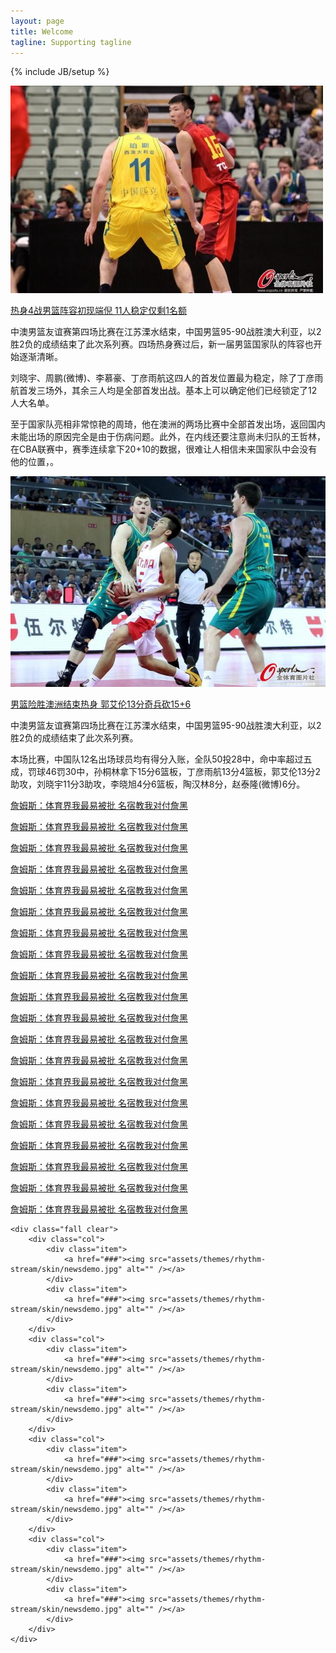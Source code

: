```yaml
---
layout: page
title: Welcome
tagline: Supporting tagline
---
```

{% include JB/setup %}

<!-- Read [Jekyll Quick Start](http://jekyllbootstrap.com/usage/jekyll-quick-start.html)

Complete usage and documentation available at: [Jekyll Bootstrap](http://jekyllbootstrap.com)

## Update Author Attributes

In `_config.yml` remember to specify your own data:
    
    title : My Blog =)
    
    author :
      name : Name Lastname
      email : blah@email.test
      github : username
      twitter : username

The theme should reference these variables whenever needed.
    
## Sample Posts

This blog contains sample posts which help stage pages and blog data.
When you don't need the samples anymore just delete the `_posts/core-samples` folder.

    $ rm -rf _posts/core-samples

Here's a sample "posts list". -->

<div class="bodyarea">
	<div class="newslist">
		<div class="item clear">
			<div class="pic"><a href="/sportsnews/cba/2014/06/08/热身4战男篮阵容初现端倪-11人稳定仅剩1名额/"><img src="assets/themes/rhythm-stream/skin/1.jpg" alt="" /></a></div>
			<div class="newscontent">
				<p class="tx_24"><a href="/sportsnews/cba/2014/06/08/热身4战男篮阵容初现端倪-11人稳定仅剩1名额/">热身4战男篮阵容初现端倪 11人稳定仅剩1名额</a></p>
				<p class="tx_14">中澳男篮友谊赛第四场比赛在江苏溧水结束，中国男篮95-90战胜澳大利亚，以2胜2负的成绩结束了此次系列赛。四场热身赛过后，新一届男篮国家队的阵容也开始逐渐清晰。</p><p class="tx_14">
刘晓宇、周鹏(微博)、李慕豪、丁彦雨航这四人的首发位置最为稳定，除了丁彦雨航首发三场外，其余三人均是全部首发出战。基本上可以确定他们已经锁定了12人大名单。</p>
<p>至于国家队亮相非常惊艳的周琦，他在澳洲的两场比赛中全部首发出场，返回国内未能出场的原因完全是由于伤病问题。此外，在内线还要注意尚未归队的王哲林，在CBA联赛中，赛季连续拿下20+10的数据，很难让人相信未来国家队中会没有他的位置，。</p>
			</div>
		</div>
		<div class="item clear">
			<div class="pic"><a href="###"><img src="assets/themes/rhythm-stream/skin/2.jpg" alt="" /></a></div>
			<div class="newscontent">
				<p class="tx_24"><a href="###">男篮险胜澳洲结束热身 郭艾伦13分奇兵砍15+6</a></p>
				<p class="tx_14">中澳男篮友谊赛第四场比赛在江苏溧水结束，中国男篮95-90战胜澳大利亚，以2胜2负的成绩结束了此次系列赛。</p><p class="tx_14">
本场比赛，中国队12名出场球员均有得分入账，全队50投28中，命中率超过五成，罚球46罚30中，孙桐林拿下15分6篮板，丁彦雨航13分4篮板，郭艾伦13分2助攻，刘晓宇11分3助攻，李晓旭4分6篮板，陶汉林8分，赵泰隆(微博)6分。</p>
			</div>
		</div>
	</div>
	<div class="newslist e_newslist_ho clear">
		<div class="ho">
		<div class="item clear">
			<div class="newscontent">
				<p class="tx_20"><a href="###">詹姆斯：体育界我最易被批 名宿教我对付詹黑</a></p>
			</div>
			<div class="newscontent">
				<p class="tx_20"><a href="###">詹姆斯：体育界我最易被批 名宿教我对付詹黑</a></p>
			</div>
			<div class="newscontent">
				<p class="tx_20"><a href="###">詹姆斯：体育界我最易被批 名宿教我对付詹黑</a></p>
			</div>
			<div class="newscontent">
				<p class="tx_20"><a href="###">詹姆斯：体育界我最易被批 名宿教我对付詹黑</a></p>
			</div>
			<div class="newscontent">
				<p class="tx_20"><a href="###">詹姆斯：体育界我最易被批 名宿教我对付詹黑</a></p>
			</div>
		</div>
		</div>
		<div class="ho">
		<div class="item clear">
			<div class="newscontent">
				<p class="tx_20"><a href="###">詹姆斯：体育界我最易被批 名宿教我对付詹黑</a></p>
			</div>
			<div class="newscontent">
				<p class="tx_20"><a href="###">詹姆斯：体育界我最易被批 名宿教我对付詹黑</a></p>
			</div>
			<div class="newscontent">
				<p class="tx_20"><a href="###">詹姆斯：体育界我最易被批 名宿教我对付詹黑</a></p>
			</div>
			<div class="newscontent">
				<p class="tx_20"><a href="###">詹姆斯：体育界我最易被批 名宿教我对付詹黑</a></p>
			</div>
			<div class="newscontent">
				<p class="tx_20"><a href="###">詹姆斯：体育界我最易被批 名宿教我对付詹黑</a></p>
			</div>
		</div>
		</div>
		<div class="ho">
		<div class="item clear">
			<div class="newscontent">
				<p class="tx_20"><a href="###">詹姆斯：体育界我最易被批 名宿教我对付詹黑</a></p>
			</div>
			<div class="newscontent">
				<p class="tx_20"><a href="###">詹姆斯：体育界我最易被批 名宿教我对付詹黑</a></p>
			</div>
			<div class="newscontent">
				<p class="tx_20"><a href="###">詹姆斯：体育界我最易被批 名宿教我对付詹黑</a></p>
			</div>
			<div class="newscontent">
				<p class="tx_20"><a href="###">詹姆斯：体育界我最易被批 名宿教我对付詹黑</a></p>
			</div>
			<div class="newscontent">
				<p class="tx_20"><a href="###">詹姆斯：体育界我最易被批 名宿教我对付詹黑</a></p>
			</div>
		</div>
		</div>
		<div class="ho">
		<div class="item clear">
			<div class="newscontent">
				<p class="tx_20"><a href="###">詹姆斯：体育界我最易被批 名宿教我对付詹黑</a></p>
			</div>
			<div class="newscontent">
				<p class="tx_20"><a href="###">詹姆斯：体育界我最易被批 名宿教我对付詹黑</a></p>
			</div>
			<div class="newscontent">
				<p class="tx_20"><a href="###">詹姆斯：体育界我最易被批 名宿教我对付詹黑</a></p>
			</div>
			<div class="newscontent">
				<p class="tx_20"><a href="###">詹姆斯：体育界我最易被批 名宿教我对付詹黑</a></p>
			</div>
			<div class="newscontent">
				<p class="tx_20"><a href="###">詹姆斯：体育界我最易被批 名宿教我对付詹黑</a></p>
			</div>
		</div>
		</div>
	</div>

	<div class="fall clear">
		<div class="col">
			<div class="item">
				<a href="###"><img src="assets/themes/rhythm-stream/skin/newsdemo.jpg" alt="" /></a>
			</div>
			<div class="item">
				<a href="###"><img src="assets/themes/rhythm-stream/skin/newsdemo.jpg" alt="" /></a>
			</div>
		</div>
		<div class="col">
			<div class="item">
				<a href="###"><img src="assets/themes/rhythm-stream/skin/newsdemo.jpg" alt="" /></a>
			</div>
			<div class="item">
				<a href="###"><img src="assets/themes/rhythm-stream/skin/newsdemo.jpg" alt="" /></a>
			</div>
		</div>
		<div class="col">
			<div class="item">
				<a href="###"><img src="assets/themes/rhythm-stream/skin/newsdemo.jpg" alt="" /></a>
			</div>
			<div class="item">
				<a href="###"><img src="assets/themes/rhythm-stream/skin/newsdemo.jpg" alt="" /></a>
			</div>
		</div>
		<div class="col">
			<div class="item">
				<a href="###"><img src="assets/themes/rhythm-stream/skin/newsdemo.jpg" alt="" /></a>
			</div>
			<div class="item">
				<a href="###"><img src="assets/themes/rhythm-stream/skin/newsdemo.jpg" alt="" /></a>
			</div>
		</div>
	</div>

</div>

<!-- ## To-Do

This theme is still unfinished. If you'd like to be added as a contributor, [please fork](http://github.com/plusjade/jekyll-bootstrap)!
We need to clean up the themes, make theme usage guides with theme-specific markup examples. -->


